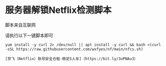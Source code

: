 # 服务器解锁Netflix检测脚本
脚本来自互联网

请执行以下一键脚本即可
```
yum install -y curl 2> /dev/null || apt install -y curl && bash <(curl -sSL https://raw.githubusercontent.com/wxfyes/nf/main/nfcs.sh)

[奈飞（Netflix）账号安全合租-稳定5人车]（https://bit.ly/3oPNAu3）
